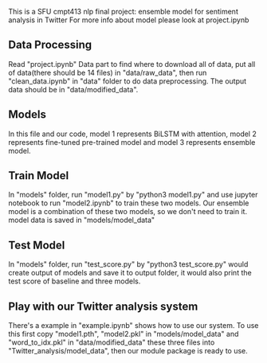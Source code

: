 This is a SFU cmpt413 nlp final project: ensemble model for sentiment analysis in Twitter
For more info about model please look at project.ipynb


## Data Processing
Read "project.ipynb" Data part to find where to download all of data, put all of data(there should be 14 files) in "data/raw_data", then run "clean_data.ipynb" in "data" folder to do data preprocessing. The output data should be in "data/modified_data".

## Models
In this file and our code, model 1 represents BiLSTM with attention, model 2 represents fine-tuned pre-trained model and model 3 represents ensemble model.

## Train Model
In "models" folder, run "model1.py" by "python3 model1.py" and use jupyter notebook to run "model2.ipynb" to train these two models. Our ensemble model is a combination of these two models, so we don't need to train it. model data is saved in "models/model_data"

## Test Model
In "models" folder, run "test_score.py" by "python3 test_score.py" would create output of models and save it to output folder, it would also print the test score of baseline and three models.

## Play with our Twitter analysis system
There's a example in "example.ipynb" shows how to use our system. To use this first copy "model1.pth", "model2.pkl" in "models/model_data" and "word_to_idx.pkl" in "data/modified_data" these three files into "Twitter_analysis/model_data", then our module package is ready to use.